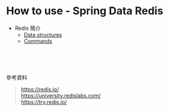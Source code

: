 # How to use - Spring Data Redis


- Redis 簡介
    - [Data structures](./data_structures.md)
    - [Commands](./commands.md)







<br>
<br>
<br>

參考資料

> https://redis.io/  
> https://university.redislabs.com/  
> https://try.redis.io/